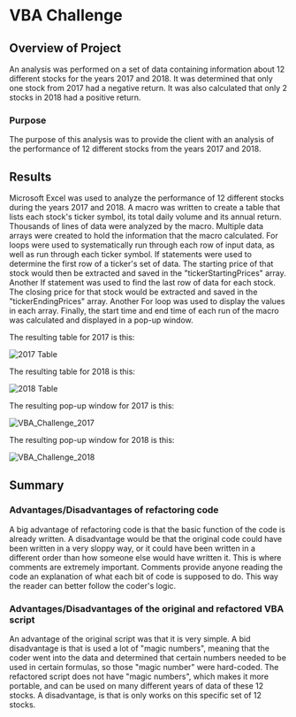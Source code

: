 # VBA Challenge

## Overview of Project
An analysis was performed on a set of data containing information about 12 different stocks for the years 2017 and 2018. It was determined that only one stock from 2017 had a negative return. It was also calculated that only 2 stocks in 2018 had a positive return.

### Purpose
The purpose of this analysis was to provide the client with an analysis of the performance of 12 different stocks from the years 2017 and 2018.

## Results

Microsoft Excel was used to analyze the performance of 12 different stocks during the years 2017 and 2018. A macro was written to create a table that lists each stock's ticker symbol, its total daily volume and its annual return. Thousands of lines of data were analyzed by the macro. Multiple data arrays were created to hold the information that the macro calculated. For loops were used to systematically run through each row of input data, as well as run through each ticker symbol. If statements were used to determine the first row of a ticker's set of data. The starting price of that stock would then be extracted and saved in the "tickerStartingPrices" array. Another If statement was used to find the last row of data for each stock. The closing price for that stock would be extracted and saved in the "tickerEndingPrices" array. Another For loop was used to display the values in each array. Finally, the start time and end time of each run of the macro was calculated and displayed in a pop-up window.

The resulting table for 2017 is this:

![2017 Table](https://user-images.githubusercontent.com/106849689/175757872-9ed5d748-e649-416d-b41b-5b37de545d75.png)


The resulting table for 2018 is this:

![2018 Table](https://user-images.githubusercontent.com/106849689/175757886-3c92b7e9-5e16-4b0c-8c52-b1b21392ed04.png)


The resulting pop-up window for 2017 is this:

![VBA_Challenge_2017](https://user-images.githubusercontent.com/106849689/175757894-e7285d5c-e7fd-45ca-9ed8-d2de1ff9788c.png)


The resulting pop-up window for 2018 is this:

![VBA_Challenge_2018](https://user-images.githubusercontent.com/106849689/175757896-588c1bb0-87e4-4c07-81ae-c277d7c2c2bf.png)


## Summary

### Advantages/Disadvantages of refactoring code
A big advantage of refactoring code is that the basic function of the code is already written. A disadvantage would be that the original code could have been written in a very sloppy way, or it could have been written in a different order than how someone else would have written it. This is where comments are extremely important. Comments provide anyone reading the code an explanation of what each bit of code is supposed to do. This way the reader can better follow the coder's logic.


### Advantages/Disadvantages of the original and refactored VBA script
An advantage of the original script was that it is very simple. A bid disadvantage is that is used a lot of "magic numbers", meaning that the coder went into the data and determined that certain numbers needed to be used in certain formulas, so those "magic number" were hard-coded. The refactored script does not have "magic numbers", which makes it more portable, and can be used on many different years of data of these 12 stocks. A disadvantage, is that is only works on this specific set of 12 stocks.
